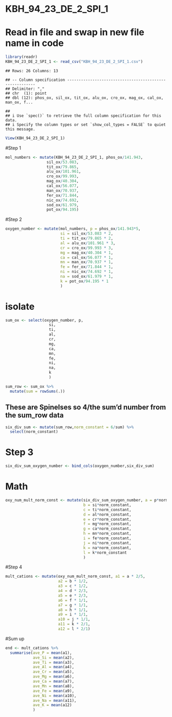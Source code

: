 KBH\_94\_23\_DE\_2\_SPI\_1
================

# Read in file and swap in new file name in code

``` r
library(readr)
KBH_94_23_DE_2_SPI_1 <- read_csv("KBH_94_23_DE_2_SPI_1.csv")
```

    ## Rows: 26 Columns: 13

    ## -- Column specification --------------------------------------------------------
    ## Delimiter: ","
    ## chr  (1): point
    ## dbl (12): phos_ox, sil_ox, tit_ox, alu_ox, cro_ox, mag_ox, cal_ox, man_ox, f...

    ## 
    ## i Use `spec()` to retrieve the full column specification for this data.
    ## i Specify the column types or set `show_col_types = FALSE` to quiet this message.

``` r
View(KBH_94_23_DE_2_SPI_1)
```

\#Step 1

``` r
mol_numbers <- mutate(KBH_94_23_DE_2_SPI_1, phos_ox/141.943,
                  sil_ox/53.083,
                  tit_ox/79.865,
                  alu_ox/101.961,
                  cro_ox/99.993,
                  mag_ox/40.304,
                  cal_ox/56.077,
                  man_ox/70.937,
                  fer_ox/71.844,
                  nic_ox/74.692,
                  sod_ox/61.979,
                  pot_ox/94.195)
```

\#Step 2

``` r
oxygen_number <- mutate(mol_numbers, p = phos_ox/141.943*5,
                        si = sil_ox/53.083 * 2,
                        ti = tit_ox/79.865 * 2,
                        al = alu_ox/101.961 * 3,
                        cr = cro_ox/99.993 * 3,
                        mg = mag_ox/40.304 * 1,
                        ca = cal_ox/56.077 * 1,
                        mn = man_ox/70.937 * 1,
                        fe = fer_ox/71.844 * 1,
                        ni = nic_ox/74.692 * 1,
                        na = sod_ox/61.979 * 1,
                        k = pot_ox/94.195 * 1
                        )
```

# isolate

``` r
sum_ox <- select(oxygen_number, p,
                   si,
                   ti,
                   al,
                   cr,
                   mg,
                   ca,
                   mn,
                   fe,
                   ni,
                   na,
                   k
                   )
```

``` r
sum_row <- sum_ox %>% 
  mutate(sum = rowSums(.))
```

## These are Spinelses so 4/the sum’d number from the sum\_row data

``` r
six_div_sum <- mutate(sum_row,norm_constant = 6/sum) %>% 
  select(norm_constant)
```

# Step 3

``` r
six_div_sum_oxygen_number <- bind_cols(oxygen_number,six_div_sum)
```

# Math

``` r
oxy_num_mult_norm_const <- mutate(six_div_sum_oxygen_number, a = p*norm_constant,
                                  b = si*norm_constant,
                                  c = ti*norm_constant,
                                  d = al*norm_constant,
                                  e = cr*norm_constant,
                                  f = mg*norm_constant,
                                  g = ca*norm_constant,
                                  h = mn*norm_constant,
                                  i = fe*norm_constant,
                                  j = ni*norm_constant,
                                  k = na*norm_constant,
                                  l = k*norm_constant
                                  )
```

\#Step 4

``` r
mult_cations <- mutate(oxy_num_mult_norm_const, a1 = a * 2/5,
                       a2 = b * 1/2,
                       a3 = c * 1/2,
                       a4 = d * 2/3,
                       a5 = e * 2/3,
                       a6 = f * 1/1,
                       a7 = g * 1/1,
                       a8 = h * 1/1,
                       a9 = i * 1/1,
                       a10 = j * 1/1,
                       a11 = k * 2/1,
                       a12 = l * 2/1)
```

\#Sum up

``` r
end <- mult_cations %>% 
  summarise(ave_P = mean(a1),
            ave_Si = mean(a2),
            ave_Ti = mean(a3),
            ave_Al = mean(a4),
            ave_Cr = mean(a5),
            ave_Mg = mean(a6),
            ave_Ca = mean(a7),
            ave_Mn = mean(a8),
            ave_Fe = mean(a9),
            ave_Ni = mean(a10),
            ave_Na = mean(a11),
            ave_K = mean(a12) 
            )
```
